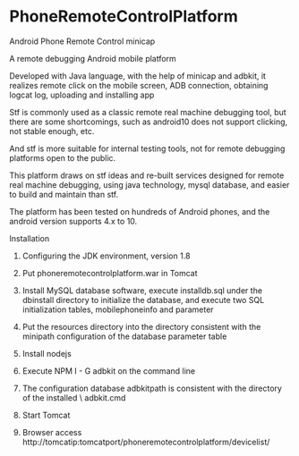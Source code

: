 # PhoneRemoteControlPlatform
Android Phone Remote Control minicap

A remote debugging Android mobile platform

Developed with Java language, with the help of minicap and adbkit, it realizes remote click on the mobile screen, ADB connection, obtaining logcat log, uploading and installing app

Stf is commonly used as a classic remote real machine debugging tool, but there are some shortcomings, such as android10 does not support clicking, not stable enough, etc.

And stf is more suitable for internal testing tools, not for remote debugging platforms open to the public.

This platform draws on stf ideas and re-built services designed for remote real machine debugging, using java technology, mysql database, and easier to build and maintain than stf.
 

The platform has been tested on hundreds of Android phones, and the android version supports 4.x to 10.

Installation

1. Configuring the JDK environment, version 1.8

2. Put phoneremotecontrolplatform.war in Tomcat

3. Install MySQL database software, execute installdb.sql under the dbinstall directory to initialize the database, and execute two SQL initialization tables, mobilephoneinfo and parameter

4. Put the resources directory into the directory consistent with the minipath configuration of the database parameter table

5. Install nodejs

6. Execute NPM I - G adbkit on the command line

7. The configuration database adbkitpath is consistent with the directory of the installed \ adbkit.cmd

8. Start Tomcat

9. Browser access http://tomcatip:tomcatport/phoneremotecontrolplatform/devicelist/
